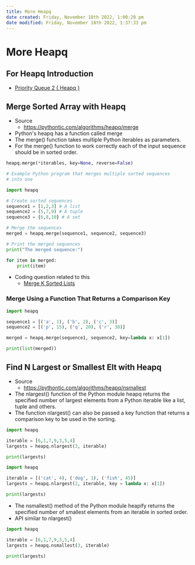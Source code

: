 ```yaml
---
title: More Heapq
date created: Friday, November 18th 2022, 1:00:20 pm
date modified: Friday, November 18th 2022, 1:37:33 pm
---
```


# More Heapq

## For Heapq Introduction

- [Priority Queue 2 { Heapq }](Algo/Fundamental%20Algorithms/Linked%20List/Stack%20&%20Queue.md#Priority%20Queue%202%20{%20Heapq%20})

## Merge Sorted Array with Heapq

- Source
	- <https://pythontic.com/algorithms/heapq/merge>
- Python's heapq has a function called merge
- The merge() function takes multiple Python iterables as parameters.
- For the merge() function to work correctly each of the input sequence should be in sorted order.

```python
heapq.merge(*iterables, key=None, reverse=False)
```

```python
# Example Python program that merges multiple sorted sequences
# into one

import heapq

# Create sorted sequences
sequence1 = [1,2,3] # A list
sequence2 = (5,7,9) # A tuple
sequence3 = {6,8,10} # A set

# Merge the sequences
merged = heapq.merge(sequence1, sequence2, sequence3)

# Print the merged sequences
print("The merged sequence:")

for item in merged:
    print(item)
```

- Coding question related to this
	- [Merge K Sorted Lists](Algo/Coding%20Practice/Heap/Merge%20K%20Sorted%20Lists.md)

### Merge Using a Function That Returns a Comparison Key

```python
import heapq

sequence1 = [('a', 1), ('b', 2), ('c', 3)]
sequence2 = [('p', 15), ('q', 20), ('r', 30)]

merged = heapq.merge(sequence1, sequence2, key=lambda x: x[1])

print(list(merged))
```

## Find N Largest or Smallest Elt with Heapq

- Source
	- <https://pythontic.com/algorithms/heapq/nsmallest>
- The nlargest() function of the Python module heapq returns the specified number of largest elements from a Python iterable like a list, tuple and others.
- The function nlargest() can also be passed a key function that returns a comparison key to be used in the sorting.

```python
import heapq

iterable = [6,1,7,9,3,5,4]
largests = heapq.nlargest(3, iterable)

print(largests)
```

```python
import heapq

iterable = [('cat', 4), ('dog', 1), ('fish', 45)]
largests = heapq.nlargest(2, iterable, key = lambda x: x[1])

print(largests)
```

- The nsmallest() method of the Python module heapify returns the specified number of smallest elements from an iterable in sorted order.
- API similar to nlargest()

```python
import heapq

iterable = [6,1,7,9,3,5,4]
largests = heapq.nsmallest(3, iterable)

print(largests)
```
